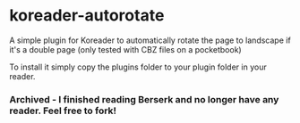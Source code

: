 # koreader-autorotate
A simple plugin for Koreader to automatically rotate the page to landscape if it's a double page (only tested with CBZ files on a pocketbook)

To install it simply copy the plugins folder to your plugin folder in your reader.

### Archived - I finished reading Berserk and no longer have any reader. Feel free to fork!
